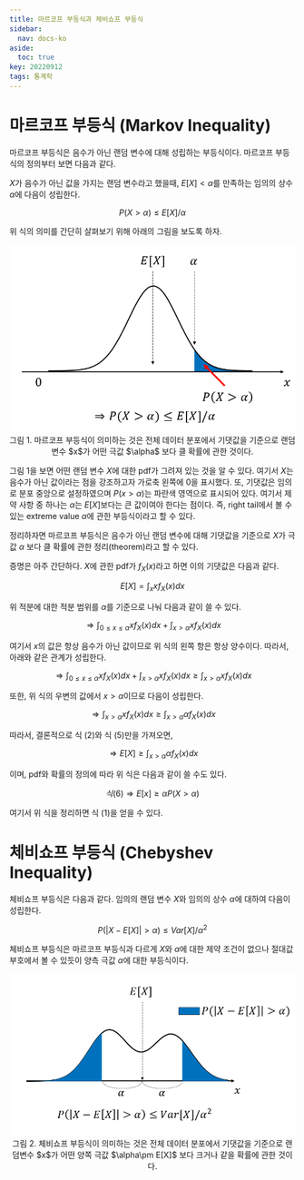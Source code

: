 ```yaml
---
title: 마르코프 부등식과 체비쇼프 부등식
sidebar:
  nav: docs-ko
aside:
  toc: true
key: 20220912
tags: 통계학
---
```


# 마르코프 부등식 (Markov Inequality)

마르코프 부등식은 음수가 아닌 랜덤 변수에 대해 성립하는 부등식이다. 마르코프 부등식의 정의부터 보면 다음과 같다.

$X$가 음수가 아닌 값을 가지는 랜덤 변수라고 했을때, $E[X]<\alpha$를 만족하는 임의의 상수 $\alpha$에 다음이 성립한다.

$$P(X\gt \alpha) \leq E[X]/\alpha$$

위 식의 의미를 간단히 살펴보기 위해 아래의 그림을 보도록 하자.


<p align = "center">
  <img width = "600" src = "https://raw.githubusercontent.com/angeloyeo/angeloyeo.github.io/master/pics/2022-09-12-Markov_Chebyshev_Inequality/pic1.png">
  <br>
  그림 1. 마르코프 부등식이 의미하는 것은 전체 데이터 분포에서 기댓값을 기준으로 랜덤변수 $x$가 어떤 극값 $\alpha$ 보다 클 확률에 관한 것이다.
</p>

그림 1을 보면 어떤 랜덤 변수 $X$에 대한 pdf가 그려져 있는 것을 알 수 있다. 여기서 $X$는 음수가 아닌 값이라는 점을 강조하고자 가로축 왼쪽에 0을 표시했다. 또, 기댓값은 임의로 분포 중앙으로 설정하였으며 $P(x\gt \alpha)$는 파란색 영역으로 표시되어 있다. 여기서 제약 사항 중 하나는 $\alpha$는 $E[X]$보다는 큰 값이여야 한다는 점이다. 즉, right tail에서 볼 수 있는 extreme value $\alpha$에 관한 부등식이라고 할 수 있다. 

정리하자면 마르코프 부등식은 음수가 아닌 랜덤 변수에 대해 기댓값을 기준으로 $X$가 극값 $\alpha$ 보다 클 확률에 관한 정리(theorem)라고 할 수 있다.

증명은 아주 간단하다. $X$에 관한 pdf가 $f_X(x)$라고 하면 이의 기댓값은 다음과 같다.

$$E[X]=\int_x x f_X(x)dx$$

위 적분에 대한 적분 범위를 $\alpha$를 기준으로 나눠 다음과 같이 쓸 수 있다.

$$\Rightarrow \int_{0\leq x \leq \alpha}xf_X(x)dx + \int_{x\gt \alpha}xf_X(x)dx$$

여기서 $x$의 값은 항상 음수가 아닌 값이므로 위 식의 왼쪽 항은 항상 양수이다. 따라서, 아래와 같은 관계가 성립한다.

$$\Rightarrow \int_{0\leq x \leq \alpha}xf_X(x)dx + \int_{x\gt \alpha}xf_X(x)dx \geq \int_{x\gt \alpha}xf_X(x)dx$$

또한, 위 식의 우변의 값에서 $x\gt \alpha$이므로 다음이 성립한다.

$$\Rightarrow \int_{x\gt \alpha}xf_X(x)dx\geq \int_{x\gt \alpha}\alpha f_X(x)dx % 식 (5)$$

따라서, 결론적으로 식 (2)와 식 (5)만을 가져오면,

$$\Rightarrow E[X]\geq \int_{x\gt\alpha} \alpha f_X(x)dx % 식 (6)$$

이며, pdf와 확률의 정의에 따라 위 식은 다음과 같이 쓸 수도 있다.

$$식(6)\Rightarrow E[x]\geq \alpha P(X\gt \alpha) % 식 (7)$$

여기서 위 식을 정리하면 식 (1)을 얻을 수 있다.

# 체비쇼프 부등식 (Chebyshev Inequality)

체비쇼프 부등식은 다음과 같다. 임의의 랜덤 변수 $X$와 임의의 상수 $\alpha$에 대하여 다음이 성립한다.

$$P(\left|X-E[X]\right|\gt\alpha)\leq Var[X]/\alpha^2$$

체비쇼프 부등식은 마르코프 부등식과 다르게 $X$와 $\alpha$에 대한 제약 조건이 없으나 절대값 부호에서 볼 수 있듯이 양측 극값 $\alpha$에 대한 부등식이다.

<p align = "center">
  <img width = "600" src = "https://raw.githubusercontent.com/angeloyeo/angeloyeo.github.io/master/pics/2022-09-12-Markov_Chebyshev_Inequality/pic2.png">
  <br>
  그림 2. 체비쇼프 부등식이 의미하는 것은 전체 데이터 분포에서 기댓값을 기준으로 랜덤변수 $x$가 어떤 양쪽 극값 $\alpha\pm E[X]$ 보다 크거나 같을 확률에 관한 것이다.
</p>
